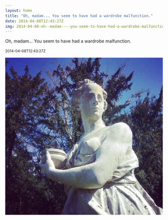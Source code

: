```yaml
---
layout: home
title: "Oh, madam... You seem to have had a wardrobe malfunction."
date: 2014-04-08T12:43:27Z
img: 2014-04-08-oh--madam----you-seem-to-have-had-a-wardrobe-malfunction-.jpg
---
```


Oh, madam... You seem to have had a wardrobe malfunction.

<small>2014-04-08T12:43:27Z</small>

![Oh, madam... You seem to have had a wardrobe malfunction.](2014-04-08-oh--madam----you-seem-to-have-had-a-wardrobe-malfunction-.jpg)
